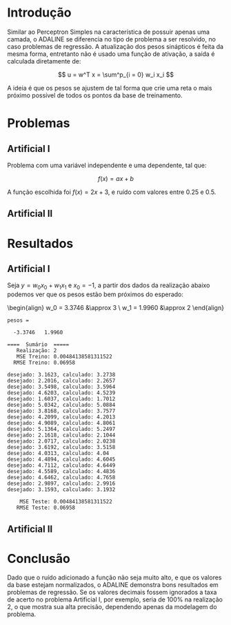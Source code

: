 # Introdução

Similar ao Perceptron Simples na característica de possuir apenas uma camada, o ADALINE
se diferencia no tipo de problema a ser resolvido, no caso problemas de regressão.
A atualização dos pesos sinápticos é feita da mesma forma, entretanto não é usado
uma função de ativação, a saída é calculada diretamente de:

$$
u = w^T x = \sum^p_{i = 0} w_i x_i
$$

A ideia é que os pesos se ajustem de tal forma que crie uma reta o mais próximo
possível de todos os pontos da base de treinamento.

# Problemas

## Artificial I

Problema com uma variável independente e uma dependente, tal que:

$$f(x) = ax + b$$

A função escolhida foi $f(x) = 2x + 3$, e ruído com valores entre $0.25$ e $0.5$.

## Artificial II

# Resultados

## Artificial I

Seja $y = w_0 x_0 + w_1 x_1$ e $x_0 = -1$, a partir dos dados da realização abaixo
podemos ver que os pesos estão bem próximos do esperado:

\begin{align}
w_0 = 3.3746 &\approx 3 \\
w_1 = 1.9960 &\approx 2
\end{align}

~~~
pesos =

  -3.3746   1.9960

====  Sumário  =====
   Realização: 2
   MSE Treino: 0.00484138581311522
  RMSE Treino: 0.06958

desejado: 3.1623, calculado: 3.2738
desejado: 2.2016, calculado: 2.2657
desejado: 3.5498, calculado: 3.5964
desejado: 4.6203, calculado: 4.5239
desejado: 1.6037, calculado: 1.7012
desejado: 5.0342, calculado: 5.0884
desejado: 3.8168, calculado: 3.7577
desejado: 4.2099, calculado: 4.2013
desejado: 4.9089, calculado: 4.8061
desejado: 5.1364, calculado: 5.2497
desejado: 2.1618, calculado: 2.1044
desejado: 2.0717, calculado: 2.0238
desejado: 3.6192, calculado: 3.5158
desejado: 4.0313, calculado: 4.04
desejado: 4.4894, calculado: 4.6045
desejado: 4.7112, calculado: 4.6449
desejado: 4.5589, calculado: 4.4836
desejado: 4.6462, calculado: 4.7658
desejado: 2.9897, calculado: 2.9916
desejado: 3.1593, calculado: 3.1932

    MSE Teste: 0.00484138581311522
   RMSE Teste: 0.06958
~~~

## Artificial II

# Conclusão

Dado que o ruído adicionado a função não seja muito alto, e que os valores da
base estejam normalizados, o ADALINE demonstra bons resultados em problemas de
regressão. Se os valores decimais fossem ignorados a taxa de acerto no problema
Artificial I, por exemplo, seria de 100% na realização 2, o que mostra sua
alta precisão, dependendo apenas da modelagem do problema.